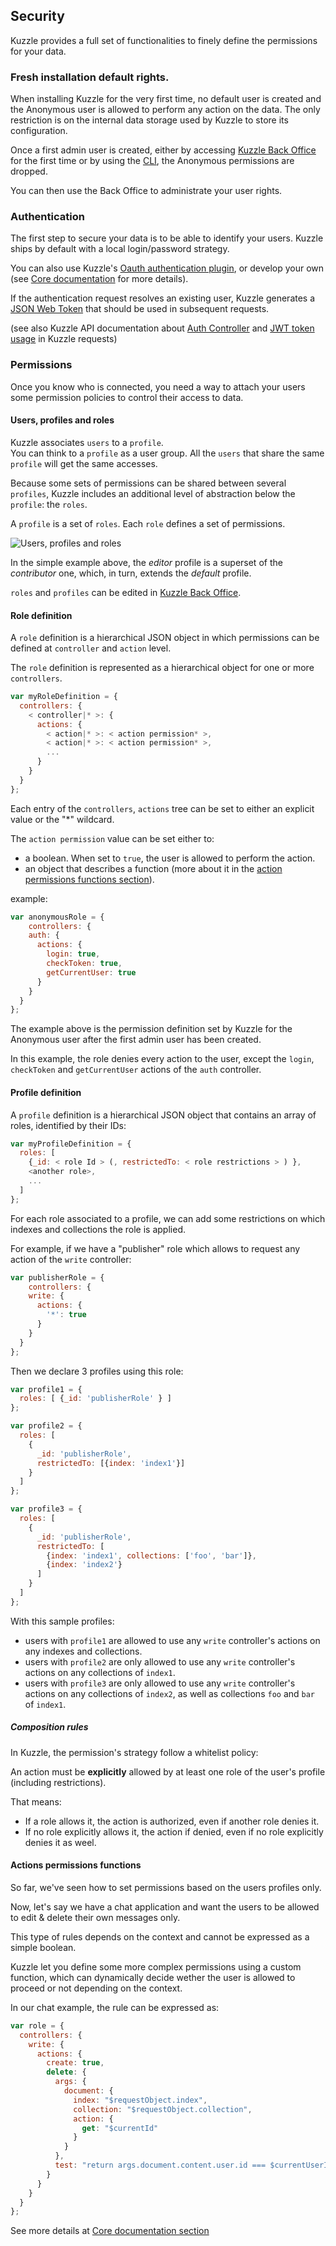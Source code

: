 ## Security

Kuzzle provides a full set of functionalities to finely define the permissions for your data.

### Fresh installation default rights.

When installing Kuzzle for the very first time, no default user is created and the Anonymous user is allowed to perform any action on the data. The only restriction is on the internal data storage used by Kuzzle to store its configuration.

Once a first admin user is created, either by accessing [Kuzzle Back Office](https://github.com/kuzzleio/kuzzle-bo) for the first time or by using the [CLI](#command-line-interface), the Anonymous permissions are dropped.

You can then use the Back Office to administrate your user rights.

### Authentication

The first step to secure your data is to be able to identify your users.
Kuzzle ships by default with a local login/password strategy.

You can also use Kuzzle's [Oauth authentication plugin](https://github.com/kuzzleio/kuzzle-plugin-auth-passport-oauth), or develop your own (see [Core documentation](#authentication-process) for more details).

If the authentication request resolves an existing user, Kuzzle generates a [JSON Web Token](https://tools.ietf.org/html/rfc7519) that should be used in subsequent requests.

(see also Kuzzle API documentation about [Auth Controller](/api-reference/#login) and [JWT token usage](/api-reference/#authorization-header) in Kuzzle requests)


### Permissions

Once you know who is connected, you need a way to attach your users some permission policies to control their access to data.

#### Users, profiles and roles

Kuzzle associates `users` to a `profile`.  
You can think to a `profile` as a user group. All the `users` that share the same `profile` will get the same accesses.

Because some sets of permissions can be shared between several `profiles`, Kuzzle includes an additional level of abstraction below the `profile`: the `roles`.

A `profile` is a set of `roles`. Each `role` defines a set of permissions.

![Users, profiles and roles](./images/permissions/profiles-roles.png)

In the simple example above, the *editor* profile is a superset of the *contributor* one, which, in turn, extends the *default* profile.

`roles` and `profiles` can be edited in [Kuzzle Back Office](https://github.com/kuzzleio/kuzzle-bo).

#### Role definition

A `role` definition is a hierarchical JSON object in which permissions can be defined at `controller` and `action` level.

The `role` definition is represented as a hierarchical object for one or more `controllers`.

```js
var myRoleDefinition = {
  controllers: {
    < controller|* >: {
      actions: {
        < action|* >: < action permission* >,
        < action|* >: < action permission* >,
        ...
      }
    }
  }
};
```

Each entry of the `controllers`, `actions` tree can be set to either an explicit value or the "&#42;" wildcard.

The `action permission` value can be set either to:

- a boolean. When set to `true`, the user is allowed to perform the action.
- an object that describes a function (more about it in the [action permissions functions section](#actions-permissions-functions)).

example:

```js
var anonymousRole = {
    controllers: {
    auth: {
      actions: {
        login: true,
        checkToken: true,
        getCurrentUser: true
      }
    }
  }
};
```

The example above is the permission definition set by Kuzzle for the Anonymous user after the first admin user has been created.

In this example, the role denies every action to the user, except the `login`, `checkToken` and `getCurrentUser` actions of the `auth` controller.

#### Profile definition

A `profile` definition is a hierarchical JSON object that contains an array of roles, identified by their IDs:

```js
var myProfileDefinition = {
  roles: [
    {_id: < role Id > (, restrictedTo: < role restrictions > ) },
    <another role>,
    ...
  ]
};
```

For each role associated to a profile, we can add some restrictions on which indexes and collections the role is applied.

For example, if we have a "publisher" role which allows to request any action of the `write` controller:
```js
var publisherRole = {
    controllers: {
    write: {
      actions: {
        '*': true
      }
    }
  }
};
```

Then we declare 3 profiles using this role:
```js
var profile1 = {
  roles: [ {_id: 'publisherRole' } ]
};

var profile2 = {
  roles: [
    {
      _id: 'publisherRole',
      restrictedTo: [{index: 'index1'}]
    }
  ]
};

var profile3 = {
  roles: [
    {
      _id: 'publisherRole',
      restrictedTo: [
        {index: 'index1', collections: ['foo', 'bar']},
        {index: 'index2'}
      ]
    }
  ]
};
```

With this sample profiles:
* users with `profile1` are allowed to use any `write` controller's actions on any indexes and collections.
* users with `profile2` are only allowed to use any `write` controller's actions on any collections of `index1`.
* users with `profile3` are only allowed to use any `write` controller's actions on any collections of `index2`, as well as collections `foo` and `bar` of `index1`.

##### Composition rules

In Kuzzle, the permission's strategy follow a whitelist policy:

An action must be **explicitly** allowed by at least one role of the user's profile (including restrictions).

That means:
* If a role allows it, the action is authorized, even if another role denies it.
* If no role explicitly allows it, the action if denied, even if no role explicitly denies it as weel.

#### Actions permissions functions

So far, we've seen how to set permissions based on the users profiles only.

Now, let's say we have a chat application and want the users to be allowed to edit & delete their own messages only.

This type of rules depends on the context and cannot be expressed as a simple boolean.

Kuzzle let you define some more complex permissions using a custom function, which can dynamically decide wether the user is allowed to proceed or not depending on the context.

In our chat example, the rule can be expressed as:

```js
var role = {
  controllers: {
    write: {
      actions: {
        create: true,
        delete: {
          args: {
            document: {
              index: "$requestObject.index",
              collection: "$requestObject.collection",
              action: {
                get: "$currentId"
              }
            }
          },
          test: "return args.document.content.user.id === $currentUserId"
        }
      }
    }
  }
};
```

See more details at [Core documentation section](#permission-closures)